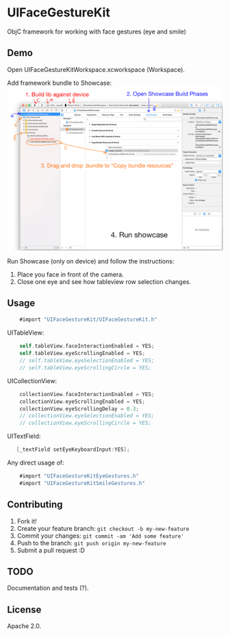 # UIFaceGestureKit
ObjC framework for working with face gestures (eye and smile) 

## Demo

Open UIFaceGestureKitWorkspace.xcworkspace (Workspace). 

Add framework bundle to Showcase:
![alt tag](https://raw.githubusercontent.com/rinat-enikeev/UIFaceGestureKit/master/ShowcaseHowto.png)


Run Showcase (only on device) and follow the instructions: 

1. Place you face in front of the camera.  
2. Close one eye and see how tableview row selection changes. 

## Usage

```Objective-C
    #import "UIFaceGestureKit/UIFaceGestureKit.h"
```

UITableView:
```Objective-C
    self.tableView.faceInteractionEnabled = YES;
    self.tableView.eyeScrollingEnabled = YES;
    // self.tableView.eyeSelectionEnabled = YES;
    // self.tableView.eyeScrollingCircle = YES;
```

UICollectionView: 
```Objective-C
    collectionView.faceInteractionEnabled = YES;
    collectionView.eyeScrollingEnabled = YES;
    collectionView.eyeScrollingDelay = 0.3;
    // collectionView.eyeSelectionEnabled = YES;
    // collectionView.eyeScrollingCircle = YES;
```

UITextField: 
```Objective-C
   [_textField setEyeKeyboardInput:YES];
```

Any direct usage of:
```Objective-C
    #import "UIFaceGestureKitEyeGestures.h"
    #import "UIFaceGestureKitSmileGestures.h"
```

## Contributing

1. Fork it!
2. Create your feature branch: `git checkout -b my-new-feature`
3. Commit your changes: `git commit -am 'Add some feature'`
4. Push to the branch: `git push origin my-new-feature`
5. Submit a pull request :D

## TODO

Documentation and tests (?).  

## License

Apache 2.0.

